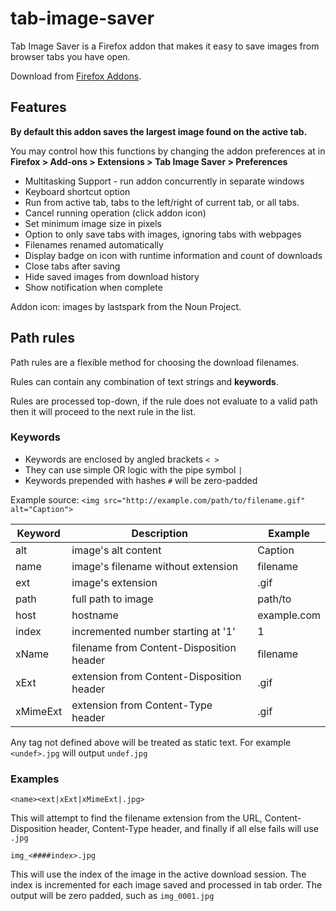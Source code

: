 # tab-image-saver

Tab Image Saver is a Firefox addon that makes it easy to save images from browser tabs you have open.

Download from [Firefox Addons](https://addons.mozilla.org/en-US/firefox/addon/tab-image-saver/).

## Features

**By default this addon saves the largest image found on the active tab.**

You may control how this functions by changing the addon preferences at in **Firefox > Add-ons > Extensions > Tab Image Saver > Preferences**

- Multitasking Support - run addon concurrently in separate windows
- Keyboard shortcut option
- Run from active tab, tabs to the left/right of current tab, or all tabs.
- Cancel running operation (click addon icon)
- Set minimum image size in pixels
- Option to only save tabs with images, ignoring tabs with webpages
- Filenames renamed automatically
- Display badge on icon with runtime information and count of downloads
- Close tabs after saving
- Hide saved images from download history
- Show notification when complete

Addon icon: images by lastspark from the Noun Project.

## Path rules

Path rules are a flexible method for choosing the download filenames.

Rules can contain any combination of text strings and **keywords**.

Rules are processed top-down, if the rule does not evaluate to a valid path then it will proceed to the next rule in the list.

### Keywords

- Keywords are enclosed by angled brackets `< >`
- They can use simple OR logic with the pipe symbol `|`
- Keywords prepended with hashes `#` will be zero-padded

Example source: `<img src="http://example.com/path/to/filename.gif" alt="Caption">`

| Keyword  | Description                               | Example     |
| -------- | ----------------------------------------- | ----------- |
| alt      | image's alt content                       | Caption     |
| name     | image's filename without extension        | filename    |
| ext      | image's extension                         | .gif        |
| path     | full path to image                        | path/to     |
| host     | hostname                                  | example.com |
| index    | incremented number starting at '1'        | 1           |
| xName    | filename from Content-Disposition header  | filename    |
| xExt     | extension from Content-Disposition header | .gif        |
| xMimeExt | extension from Content-Type header        | .gif        |

Any tag not defined above will be treated as static text. For example `<undef>.jpg` will output `undef.jpg`

### Examples

`<name><ext|xExt|xMimeExt|.jpg>`

This will attempt to find the filename extension from the URL, Content-Disposition header, Content-Type header, and finally if all else fails will use `.jpg`

`img_<####index>.jpg`

This will use the index of the image in the active download session. The index is incremented for each image saved and processed in tab order. The output will be zero padded, such as `img_0001.jpg`